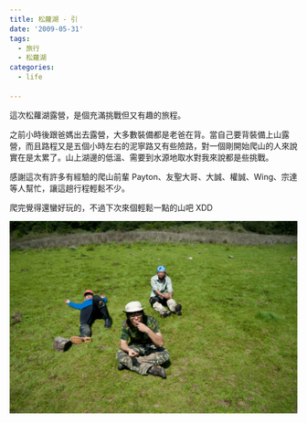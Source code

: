```yaml
---
title: 松蘿湖 - 引
date: '2009-05-31'
tags:
  - 旅行
  - 松蘿湖
categories:
  - life

---
```

這次松蘿湖露營，是個充滿挑戰但又有趣的旅程。  
  
之前小時後跟爸媽出去露營，大多數裝備都是老爸在背。當自己要背裝備上山露營，而且路程又是五個小時左右的泥寧路又有些險路，對一個剛開始爬山的人來說實在是太累了。山上湖邊的低溫、需要到水源地取水對我來說都是些挑戰。  
  
感謝這次有許多有經驗的爬山前輩 Payton、友聖大哥、大誠、權誠、Wing、宗達等人幫忙，讓這趟行程輕鬆不少。  
  
爬完覺得還蠻好玩的，不過下次來個輕鬆一點的山吧 XDD  
  
[![下山最後的休息](images/0.jpg)](http://www.flickr.com/photos/yurenju/3580771910/ "Flickr 上 yurenju 的 下山最後的休息")